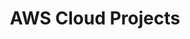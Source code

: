 ---
layout: collection
permalink: /AWS-Cloud-Projects/
title: "AWS Cloud Projects"
collection: AWS
entries_layout: list
show_excerpts: true
sort_by: date
sort_order: forward
author_profile: true
header:
  image: "/images/AWS-Logo.png"
---